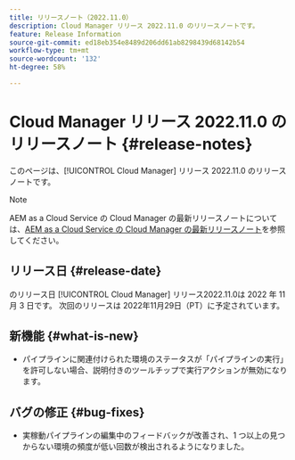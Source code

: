 ```yaml
---
title: リリースノート（2022.11.0）
description: Cloud Manager リリース 2022.11.0 のリリースノートです。
feature: Release Information
source-git-commit: ed18eb354e8489d206dd61ab8298439d68142b54
workflow-type: tm+mt
source-wordcount: '132'
ht-degree: 58%

---
```



# Cloud Manager リリース 2022.11.0 のリリースノート {#release-notes}

このページは、[!UICONTROL Cloud Manager] リリース 2022.11.0 のリリースノートです。

>[!NOTE]
>
>AEM as a Cloud Service の Cloud Manager の最新リリースノートについては、[AEM as a Cloud Service の Cloud Manager の最新リリースノート](https://experienceleague.adobe.com/docs/experience-manager-cloud-service/content/implementing/using-cloud-manager/release-notes-cloud-manager/release-notes-cm-current.html?lang=ja)を参照してください。

## リリース日 {#release-date}

のリリース日 [!UICONTROL Cloud Manager] リリース2022.11.0は 2022 年 11 月 3 日です。 次回のリリースは 2022年11月29日（PT）に予定されています。

## 新機能 {#what-is-new}

* パイプラインに関連付けられた環境のステータスが「パイプラインの実行」を許可しない場合、説明付きのツールチップで実行アクションが無効になります。

## バグの修正 {#bug-fixes}

* 実稼動パイプラインの編集中のフィードバックが改善され、1 つ以上の見つからない環境の頻度が低い回数が検出されるようになりました。
